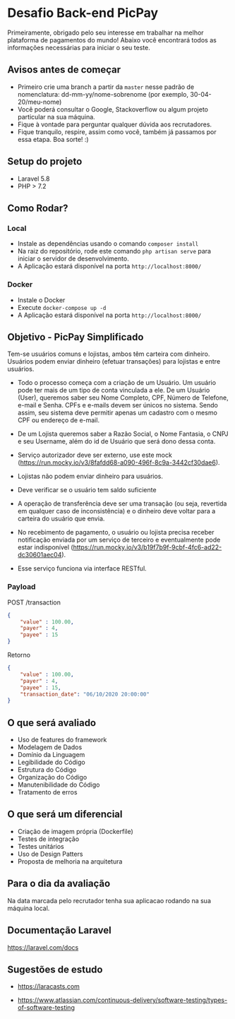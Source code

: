 # Desafio Back-end PicPay

Primeiramente, obrigado pelo seu interesse em trabalhar na melhor plataforma de pagamentos do mundo!
Abaixo você encontrará todos as informações necessárias para iniciar o seu teste.

## Avisos antes de começar

- Primeiro crie uma branch a partir da `master` nesse padrão de nomenclatura: dd-mm-yy/nome-sobrenome (por exemplo, 30-04-20/meu-nome)
- Você poderá consultar o Google, Stackoverflow ou algum projeto particular na sua máquina.
- Fique à vontade para perguntar qualquer dúvida aos recrutadores.
- Fique tranquilo, respire, assim como você, também já passamos por essa etapa. Boa sorte! :)

## Setup do projeto

- Laravel 5.8
- PHP > 7.2

## Como Rodar?

### Local

- Instale as dependências usando o comando `composer install`
- Na raiz do repositório, rode este comando `php artisan serve` para iniciar o servidor de desenvolvimento.
- A Aplicação estará disponível na porta `http://localhost:8000/`

### Docker
- Instale o Docker
- Execute `docker-compose up -d`
- A Aplicação estará disponível na porta `http://localhost:8000/`

## Objetivo - PicPay Simplificado

Tem-se usuários comuns e lojistas, ambos têm carteira com dinheiro. Usuários podem enviar dinheiro (efetuar transações) para lojistas e entre usuários. 

- Todo o processo começa com a criação de um Usuário. Um usuário pode ter mais de um tipo de conta vinculada a ele. De um Usuário (User), queremos saber seu Nome Completo, CPF, Número de Telefone, e-mail e Senha. CPFs e e-mails devem ser únicos no sistema. Sendo assim, seu sistema deve permitir apenas um cadastro com o mesmo CPF ou endereço de e-mail.

- De um Lojista queremos saber a Razão Social, o Nome Fantasia, o CNPJ e seu Username, além do id de Usuário que será dono dessa conta.

- Serviço autorizador deve ser externo, use este mock (https://run.mocky.io/v3/8fafdd68-a090-496f-8c9a-3442cf30dae6).

- Lojistas não podem enviar dinheiro para usuários. 

- Deve verificar se o usuário tem saldo suficiente

- A operação de transferência deve ser uma transação (ou seja, revertida em qualquer caso de inconsistência) e o dinheiro deve voltar para a carteira do usuário que envia. 

- No recebimento de pagamento, o usuário ou lojista precisa receber notificação enviada por um serviço de terceiro e eventualmente pode estar indisponível (https://run.mocky.io/v3/b19f7b9f-9cbf-4fc6-ad22-dc30601aec04). 

- Esse serviço funciona via interface RESTful. 

### Payload

POST /transaction

```json
{
    "value" : 100.00,
    "payer" : 4,
    "payee" : 15
}
```
Retorno
```json
{
    "value" : 100.00,
    "payer" : 4,
    "payee" : 15,
    "transaction_date": "06/10/2020 20:00:00"
}
```


## O que será avaliado
- Uso de features do framework
- Modelagem de Dados
- Domínio da Linguagem
- Legibilidade do Código
- Estrutura do Código
- Organização do Código
- Manutenibilidade do Código
- Tratamento de erros

## O que será um diferencial
- Criação de imagem própria (Dockerfile)
- Testes de integração
- Testes unitários
- Uso de Design Patters
- Proposta de melhoria na arquitetura

## Para o dia da avaliação
Na data marcada pelo recrutador tenha sua aplicacao rodando na sua máquina local.

## Documentação Laravel

https://laravel.com/docs

## Sugestões de estudo

- https://laracasts.com

- https://www.atlassian.com/continuous-delivery/software-testing/types-of-software-testing

